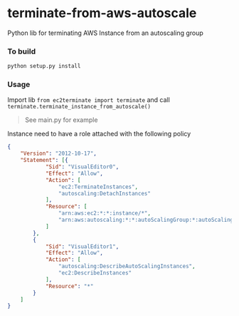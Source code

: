 # terminate-from-aws-autoscale

Python lib for terminating AWS Instance from an autoscaling group

### To build

```bash
python setup.py install
```

### Usage

Import lib `from ec2terminate import terminate` and call `terminate.terminate_instance_from_autoscale()`

>See main.py for example

Instance need to have a role attached with the following policy

```json
{
	"Version": "2012-10-17",
	"Statement": [{
			"Sid": "VisualEditor0",
			"Effect": "Allow",
			"Action": [
				"ec2:TerminateInstances",
				"autoscaling:DetachInstances"
			],
			"Resource": [
				"arn:aws:ec2:*:*:instance/*",
				"arn:aws:autoscaling:*:*:autoScalingGroup:*:autoScalingGroupName/*"
			]
		},
		{
			"Sid": "VisualEditor1",
			"Effect": "Allow",
			"Action": [
				"autoscaling:DescribeAutoScalingInstances",
				"ec2:DescribeInstances"
			],
			"Resource": "*"
		}
	]
}
```
